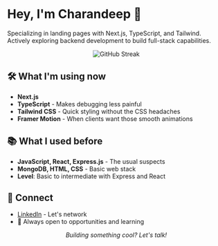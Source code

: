 # Hey, I'm Charandeep 👋

Specializing in landing pages with Next.js, TypeScript, and Tailwind. Actively exploring backend development to build full-stack capabilities.

<div align="center">

![GitHub Streak](https://github-readme-streak-stats.herokuapp.com/?user=charandeep-reddy&theme=github-dark&hide_border=false)

</div>

## 🛠️ What I'm using now
- **Next.js**
- **TypeScript** - Makes debugging less painful
- **Tailwind CSS** - Quick styling without the CSS headaches
- **Framer Motion** - When clients want those smooth animations

## 📚 What I used before
- **JavaScript, React, Express.js** - The usual suspects
- **MongoDB, HTML, CSS** - Basic web stack
- **Level**: Basic to intermediate with Express and React

## 🤝 Connect
- [LinkedIn](https://linkedin.com/in/charandeep-reddy) - Let's network
- 📧 Always open to opportunities and learning

<div align="center">

*Building something cool? Let's talk!*

</div>
